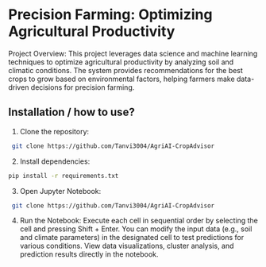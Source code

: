 
# Precision Farming: Optimizing Agricultural Productivity

Project Overview: 
This project leverages data science and machine learning techniques to optimize agricultural productivity by analyzing soil and climatic conditions. The system provides recommendations for the best crops to grow based on environmental factors, helping farmers make data-driven decisions for precision farming.

## Installation / how to use?

1. Clone the repository:

```bash
 git clone https://github.com/Tanvi3004/AgriAI-CropAdvisor
```
2. Install dependencies:

```bash
pip install -r requirements.txt

```
3. Open Jupyter Notebook:

```bash
 git clone https://github.com/Tanvi3004/AgriAI-CropAdvisor
```
4. Run the Notebook:
Execute each cell in sequential order by selecting the cell and pressing Shift + Enter.
You can modify the input data (e.g., soil and climate parameters) in the designated cell to test predictions for various conditions.
View data visualizations, cluster analysis, and prediction results directly in the notebook.
